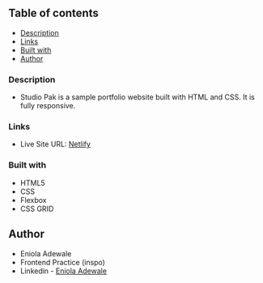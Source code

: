 
## Table of contents
- [Description](#description)
- [Links](#links)
- [Built with](#built-with)
- [Author](#author)

### Description
- Studio Pak is a sample portfolio website built with HTML and CSS. It is fully responsive.


### Links

- Live Site URL: [Netlify](https://studiopak.netlify.app/)

### Built with

- HTML5
- CSS
- Flexbox
- CSS GRID


## Author
- Eniola Adewale
- Frontend Practice (inspo)
- Linkedin - [Eniola Adewale](https://www.linkedin.com/in/eniolaade/)

